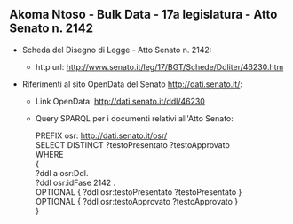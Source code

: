 ## Akoma Ntoso - Bulk Data - 17a legislatura - Atto Senato n. 2142 ##

* Scheda del Disegno di Legge - Atto Senato n. 2142:
	* http url: http://www.senato.it/leg/17/BGT/Schede/Ddliter/46230.htm

* Riferimenti al sito OpenData del Senato http://dati.senato.it/:
	* Link OpenData: http://dati.senato.it/ddl/46230
	* Query SPARQL per i documenti relativi all'Atto Senato:

        PREFIX osr: <http://dati.senato.it/osr/>  
		SELECT DISTINCT ?testoPresentato ?testoApprovato  
		WHERE  
		{  
		    ?ddl a osr:Ddl.  
		    ?ddl osr:idFase 2142 .  
		    OPTIONAL { ?ddl osr:testoPresentato ?testoPresentato }  
		    OPTIONAL { ?ddl osr:testoApprovato ?testoApprovato }  
		}
		